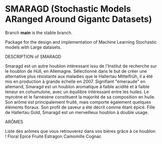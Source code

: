 # SMARAGD (Stochastic Models ARanged Around Gigantc Datasets)

Branch **main** is the stable branch. 

Package for the design and implementation of Machine Learning Stochastic models with Large datasets.

DESCRIPTION of SMARAGD

Smaragd est un autre houblon intéressant issu de l'Institut de recherche sur le houblon de Hüll, en Allemagne. Sélectionné dans le but de créer une alternative plus résistante aux maladies que le Hallertau Mittelfrüh, il a été mis en production à grande échelle en 2007. Signifiant "émeraude" en allemand, Smaragd est un houblon aromatique à faible acidité et à faible teneur en cohumulone, avec un équilibre intéressant entre les huiles. Le myrcène et le farnésène constituent la majorité de sa composition en huile. Son arôme est principalement fruité, mais comporte également quelques éléments floraux. Son profil de saveur a été décrit comme étant épicé. Fille de Hallertau Gold, Smaragd est un merveilleux houblon à double usage.

ARÔMES 

Liste des arômes que vous retrouverez dans vos bières grâce à ce houblon !
Floral
Epicé
Fruité
Estragon
Camomille
Cognac
